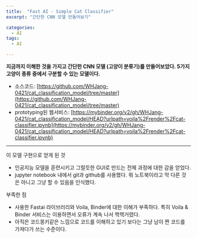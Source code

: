 ```yaml
---
title:  "Fast AI - Simple Cat Classifier"
excerpt: "간단한 CNN 모델 만들어보기"

categories:
  - AI
tags:
  - AI

---
```

 
**지금까지 이해한 것을 가지고 간단한 CNN 모델 (고양이 분류기)를 만들어보았다. 5가지 고양이 종류 중에서 구분할 수 있는 모델이다.**

- 소스코드: [https://github.com/WHJang-0421/cat_classification_model/tree/master](https://github.com/WHJang-0421/cat_classification_model/tree/master)
- prototyping된 웹서비스: [https://mybinder.org/v2/gh/WHJang-0421/cat_classification_model/HEAD?urlpath=voila%2Frender%2Fcat-classifier.ipynb](https://mybinder.org/v2/gh/WHJang-0421/cat_classification_model/HEAD?urlpath=voila%2Frender%2Fcat-classifier.ipynb)

-------------------------------------------------------------------------------------------------------------------
이 모델 구현으로 얻게 된 것
- 인공지능 모델을 훈련시키고 그럴듯한 GUI로 만드는 전체 과정에 대한 감을 얻었다.
- jupyter notebook 내에서 git과 github를 사용했다. 뭐 노트북이라고 막 다른 것은 아니고 그냥 할 수 있음을 인식했다.

부족한 점
- 사용한 Fastai 라이브러리와 Voila, Binder에 대한 이해가 부족하다. 특히 Voila & Binder 서비스는 이용하면서 오류가 계속 나서 헥헥거렸다. 
- 아직은 코드몽키같은 느낌으로 코드를 이해하고 있기 보다는 그냥 남이 짠 코드를 가져다가 쓰는 수준이다.